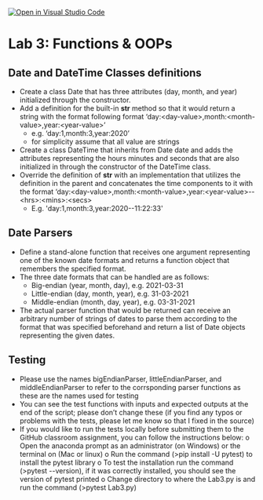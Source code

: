 [![Open in Visual Studio Code](https://classroom.github.com/assets/open-in-vscode-c66648af7eb3fe8bc4f294546bfd86ef473780cde1dea487d3c4ff354943c9ae.svg)](https://classroom.github.com/online_ide?assignment_repo_id=9927331&assignment_repo_type=AssignmentRepo)
# Lab 3: Functions & OOPs

## Date and DateTime Classes definitions
-	Create a class Date that has three attributes (day, month, and year) initialized through the constructor.
-	Add a definition for the built-in __str__ method so that it would return a string with the format following format ‘day:&lt;day-value>,month:&lt;month-value>,year:&lt;year-value>’ 
    -	e.g. ‘day:1,month:3,year:2020’
    -	for simplicity assume that all value are strings
-	Create a class DateTime that inherits from Date date and adds the attributes representing the hours minutes and seconds that are also initialized in through the constructor of the DateTime class.
-	Override the definition of __str__ with an implementation that utilizes the definition in the parent and concatenates the time components to it with the format 
‘day:&lt;day-value\>,month:&lt;month-value\>,year:&lt;year-value\>--&lt;hrs\>:&lt;mins\>:&lt;secs\>
    -	E.g. 'day:1,month:3,year:2020--11:22:33'

## Date Parsers
-	Define a stand-alone function that receives one argument representing one of the known date formats and returns a function object that remembers the specified format. 
-	The three date formats that can be handled are as follows:
    -	Big-endian (year, month, day), e.g. 2021-03-31
    -	Little-endian (day, month, year), e.g. 31-03-2021
    -	Middle-endian (month, day, year), e.g. 03-31-2021
-	The actual parser function that would be returned can receive an arbitrary number of strings of dates to parse them according to the format that was specified beforehand and return a list of Date objects representing the given dates.

## Testing
-   Please use the names bigEndianParser, littleEndianParser, and middleEndianParser to refer to the corrsponding parser functions as these are the names used for testing
-	You can see the test functions with inputs and expected outputs at the end of the script; please don’t change these (if you find any typos or problems with the tests, please let me know so that I fixed in the source)
-	If you would like to run the tests locally before submitting them to the GitHub classroom assignment, you can follow the instructions below:
o	Open the anaconda prompt as an administrator (on Windows) or the terminal on (Mac or linux)
o	Run the command (>pip install -U pytest) to install the pytest library
o	To test the installation run the command (>pytest --version), if it was correctly installed, you should see the version of pytest printed
o	Change directory to where the Lab3.py is and run the command (>pytest Lab3.py)
